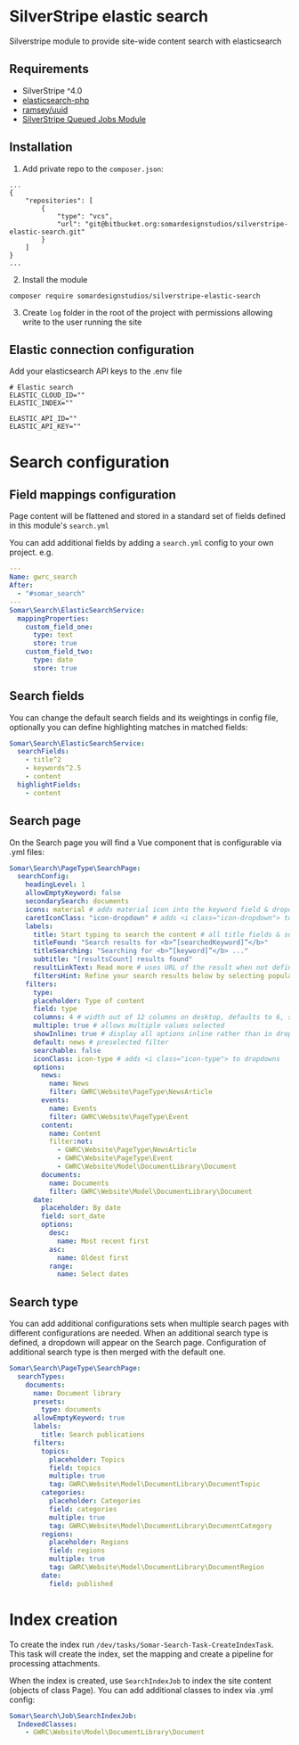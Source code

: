# SilverStripe elastic search

Silverstripe module to provide site-wide content search with elasticsearch

## Requirements

- SilverStripe ^4.0
- [elasticsearch-php](https://github.com/elastic/elasticsearch-php)
- [ramsey/uuid](https://github.com/ramsey/uuid)
- [SilverStripe Queued Jobs Module](https://github.com/symbiote/silverstripe-queuedjobs)

## Installation

1. Add private repo to the `composer.json`:

```
...
{
    "repositories": [
        {
            "type": "vcs",
            "url": "git@bitbucket.org:somardesignstudios/silverstripe-elastic-search.git"
        }
    ]
}
...
```

2. Install the module

```
composer require somardesignstudios/silverstripe-elastic-search
```

3. Create `log` folder in the root of the project with permissions allowing write to the user running the site

## Elastic connection configuration

Add your elasticsearch API keys to the .env file

```
# Elastic search
ELASTIC_CLOUD_ID=""
ELASTIC_INDEX=""

ELASTIC_API_ID=""
ELASTIC_API_KEY=""

```

# Search configuration

## Field mappings configuration

Page content will be flattened and stored in a standard set of fields defined in this module's `search.yml`

You can add additional fields by adding a `search.yml` config to your own project. e.g.

```yaml
---
Name: gwrc_search
After:
  - "#somar_search"
---
Somar\Search\ElasticSearchService:
  mappingProperties:
    custom_field_one:
      type: text
      store: true
    custom_field_two:
      type: date
      store: true
```

## Search fields

You can change the default search fields and its weightings in config file, optionally you can define highlighting matches in matched fields:

```yaml
Somar\Search\ElasticSearchService:
  searchFields:
    - title^2
    - keywords^2.5
    - content
  highlightFields:
    - content
```

## Search page

On the Search page you will find a Vue component that is configurable via .yml files:

```yaml
Somar\Search\PageType\SearchPage:
  searchConfig:
    headingLevel: 1
    allowEmptyKeyword: false
    secondarySearch: documents
    icons: material # adds material icon into the keyword field & dropdown tag close
    caretIconClass: "icon-dropdown" # adds <i class="icon-dropdown"> to dropdowns
    labels:
      title: Start typing to search the content # all title fields & subtitle can have placeholders and html
      titleFound: "Search results for <b>“[searchedKeyword]”</b>"
      titleSearching: "Searching for <b>“[keyword]”</b> ..."
      subtitle: "[resultsCount] results found"
      resultLinkText: Read more # uses URL of the result when not defined
      filtersHint: Refine your search results below by selecting popular filters and/or ordering them by date.
    filters:
      type:
      placeholder: Type of content
      field: type
      columns: 4 # width out of 12 columns on desktop, defaults to 6, set to 6 on tablet & 12 on mobile
      multiple: true # allows multiple values selected
      showInline: true # display all options inline rather than in dropdown
      default: news # preselected filter
      searchable: false
      iconClass: icon-type # adds <i class="icon-type"> to dropdowns
      options:
        news:
          name: News
          filter: GWRC\Website\PageType\NewsArticle
        events:
          name: Events
          filter: GWRC\Website\PageType\Event
        content:
          name: Content
          filter:not:
            - GWRC\Website\PageType\NewsArticle
            - GWRC\Website\PageType\Event
            - GWRC\Website\Model\DocumentLibrary\Document
        documents:
          name: Documents
          filter: GWRC\Website\Model\DocumentLibrary\Document
      date:
        placeholder: By date
        field: sort_date
        options:
          desc:
            name: Most recent first
          asc:
            name: Oldest first
          range:
            name: Select dates
```

## Search type

You can add additional configurations sets when multiple search pages with different configurations are needed. When an additional search type is defined, a dropdown will appear on the Search page. Configuration of additional search type is then merged with the default one.

```yaml
Somar\Search\PageType\SearchPage:
  searchTypes:
    documents:
      name: Document library
      presets:
        type: documents
      allowEmptyKeyword: true
      labels:
        title: Search publications
      filters:
        topics:
          placeholder: Topics
          field: topics
          multiple: true
          tag: GWRC\Website\Model\DocumentLibrary\DocumentTopic
        categories:
          placeholder: Categories
          field: categories
          multiple: true
          tag: GWRC\Website\Model\DocumentLibrary\DocumentCategory
        regions:
          placeholder: Regions
          field: regions
          multiple: true
          tag: GWRC\Website\Model\DocumentLibrary\DocumentRegion
        date:
          field: published
```

# Index creation

To create the index run `/dev/tasks/Somar-Search-Task-CreateIndexTask`. This task will create the index, set the mapping and create a pipeline for processing attachments.

When the index is created, use `SearchIndexJob` to index the site content (objects of class Page). You can add additional classes to index via .yml config:

```yml
Somar\Search\Job\SearchIndexJob:
  IndexedClasses:
    - GWRC\Website\Model\DocumentLibrary\Document
```
